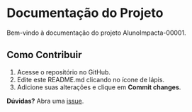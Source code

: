 # Documentação do Projeto

Bem-vindo à documentação do projeto AlunoImpacta-00001.

## Como Contribuir
1. Acesse o repositório no GitHub.
2. Edite este README.md clicando no ícone de lápis.
3. Adicione suas alterações e clique em **Commit changes**.

**Dúvidas?** Abra uma [issue](https://github.com/AlunoImpacta-00001/docs/issues).
